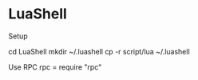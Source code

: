 # LuaShell

Setup

cd LuaShell
mkdir ~/.luashell
cp -r script/lua ~/.luashell

Use RPC
rpc = require "rpc"
